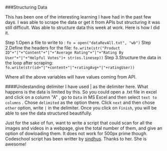 ###Structuring Data 

This has been one of the interesting learning I have had in the past few days. I was able to scrape the data or get it from APIs but structuring it was still difficult. Was able to structure data this week at work. Here is how I did it.

Step 1.Open a file to write to :
`fo = open("dataRevAll.txt", "wb")`
Step 2.Define the headers for the file:
`fo.write(str("Product ID"+"|"+"Content"+"|"+"Average Rating"+"|"+"Rating By User"+"|"+"Helpful Votes")+ str(os.linesep))`
Step 3.Structure the data in the loop after scraping:
`fo.write(str(id+"|"+content+"|"+ratingAvg+"|"+ratingUser))`

Where all the above variables will have values coming from API. 


####Undestanding delimiter
I have used | as the delimiter here. What happens is the data is limited by this. So you could open a .txt file in excel and click on a column "A" , go to `Data` in MS Excel and then select `text to columns` . Chose `delimited` as the option there. Click `next` and then chose `other` option, write `|` in the delimiter.
Once you click on `Finish`, you will be able to see the data structured beautifully.




Just for the sake of fun, want to write a script that could scan for all the images and videos in a webpage, give the total number of them, and give an option of dowloading them.
It does not work for 500px prime though.
Codeschool script has been writter by [sindhus](https://github.com/sindhus). Thanks to her. She is awesome!


 

